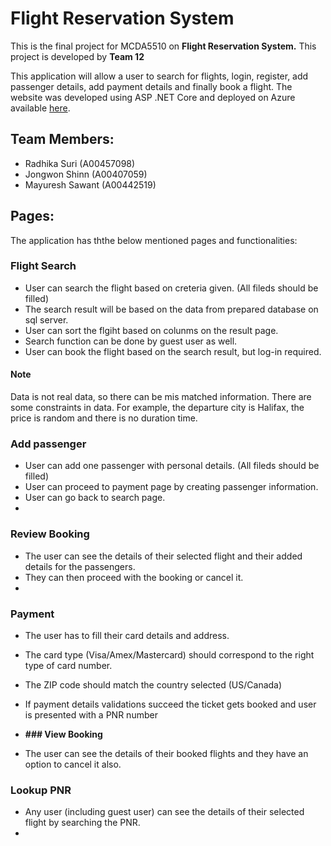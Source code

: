 # Flight Reservation System

This is the final project for MCDA5510 on **Flight Reservation System.**
This project is developed by **Team 12**

This application will allow a user to search for flights, login, register, add passenger details, add payment details and finally book a flight. 
The website was developed using ASP .NET Core and deployed on Azure available [here](https://flightreservationsystem.azurewebsites.net/). 

## Team Members:
- Radhika Suri (A00457098)
- Jongwon Shinn (A00407059)
- Mayuresh Sawant (A00442519)

## Pages:
The application has ththe below mentioned pages and functionalities: 

### Flight Search

- User can search the flight based on creteria given. (All fileds should be filled)
- The search result will be based on the data from prepared database on sql server.
- User can sort the flgiht based on colunms on the result page.
- Search function can be done by guest user as well.
- User can book the flight based on the search result, but log-in required.

#### Note
Data is not real data, so there can be mis matched information.
There are some constraints in data. For example, the departure city is Halifax, the price is random and there is no duration time.

### Add passenger
- User can add one passenger with personal details. (All fileds should be filled)
- User can proceed to payment page by creating passenger information.
- User can go back to search page.
- 
### Review Booking
- The user can see the details of their selected flight and their added details for the passengers. 
- They can then proceed with the booking or cancel it. 
- 
### Payment
- The user has to fill their card details and address.
- The card type (Visa/Amex/Mastercard) should correspond to the right type of card number.
- The ZIP code should match the country selected (US/Canada)
- If payment details validations succeed the ticket gets booked and user is presented with a PNR number

- **### View Booking**
- The user can see the details of their booked flights and they have an option to cancel it also.

### Lookup PNR
- Any user (including guest user) can see the details of their selected flight by searching the PNR.
- 
